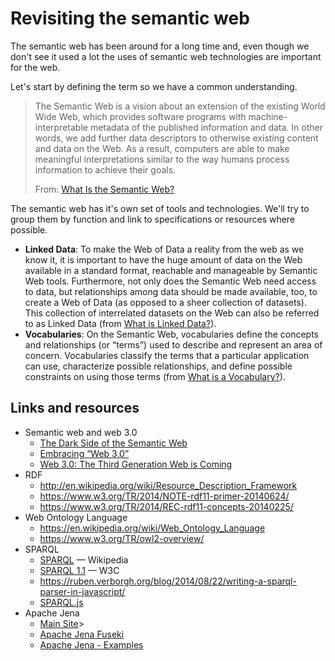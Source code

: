 # Revisiting the semantic web

The semantic web has been around for a long time and, even though we don't see it used a lot the uses of semantic web technologies are important for the web.

Let's start by defining the term so we have a common understanding. 

> The Semantic Web is a vision about an extension of the existing World Wide Web, which provides software programs with machine-interpretable metadata of the published information and data. In other words, we add further data descriptors to otherwise existing content and data on the Web. As a result, computers are able to make meaningful interpretations similar to the way humans process information to achieve their goals.
>
> From: [What Is the Semantic Web?](https://www.ontotext.com/knowledgehub/fundamentals/what-is-the-semantic-web/)

The semantic web has it's own set of tools and technologies. We'll try to group them by function and link to specifications or resources where possible.

* **Linked Data**: To make the Web of Data a reality from the web as we know it, it is important to have the huge amount of data on the Web available in a standard format, reachable and manageable by Semantic Web tools. Furthermore, not only does the Semantic Web need access to data, but relationships among data should be made available, too, to create a Web of Data (as opposed to a sheer collection of datasets). This collection of interrelated datasets on the Web can also be referred to as Linked Data (from [What is Linked Data?](https://www.w3.org/standards/semanticweb/data)).
* **Vocabularies**: On the Semantic Web, vocabularies define the concepts and relationships (or “terms”) used to describe and represent an area of concern. Vocabularies classify the terms that a particular application can use, characterize possible relationships, and define possible constraints on using those terms (from [What is a Vocabulary?](https://www.w3.org/standards/semanticweb/ontology)).

## Links and resources

* Semantic web and web 3.0
  * [The Dark Side of the Semantic Web](https://www.computer.org/csdl/magazine/ex/2007/01/x1002/13rRUwI5Uc9)
  * [Embracing “Web 3.0”](https://franz.com/agraph/cresources/white_papers/Hendler-Lassila.pdf)
  * [Web 3.0: The Third Generation Web is Coming](https://lifeboat.com/ex/web.3.0)
* RDF
  * <http://en.wikipedia.org/wiki/Resource_Description_Framework>
  * <https://www.w3.org/TR/2014/NOTE-rdf11-primer-20140624/>
  * <https://www.w3.org/TR/2014/REC-rdf11-concepts-20140225/>
* Web Ontology Language
  * <https://en.wikipedia.org/wiki/Web_Ontology_Language>
  * <https://www.w3.org/TR/owl2-overview/>
* SPARQL
  * [SPARQL](https://en.wikipedia.org/wiki/SPARQL) &mdash; Wikipedia
  * [SPARQL 1.1](https://www.w3.org/TR/sparql11-query/) &mdash; W3C
  * <https://ruben.verborgh.org/blog/2014/08/22/writing-a-sparql-parser-in-javascript/>
  * [SPARQL.js](https://github.com/RubenVerborgh/SPARQL.js/)
* Apache Jena
  * [Main Site](https://jena.apache.org/index.html)>
  * [Apache Jena Fuseki](https://jena.apache.org/documentation/fuseki2/)
  * [Apache Jena - Examples](https://github.com/castagna/jena-examples)
